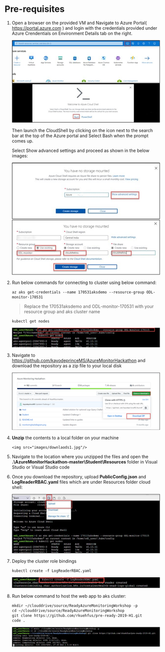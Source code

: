 # Pre-requisites

1. Open a browser on the provided VM and Navigate to Azure Portal( https://portal.azure.com ) and login with the credentials provided under Azure Crendentials on Environment Details tab on the right.
 
    <img src="images/i1.jpg"/>
 
    Then launch the CloudShell by clicking on the icon next to the search bar at the top of the Azure portal and Select Bash when the prompt comes up.
 
    Select Show advanced settings and proceed as shown in the below images:
 
    <img src="images/2.jpg"/>
 
 
    <img src="images/3.jpg"/>
 
2. Run below commands for connecting to cluster using below command:
 

    ```
    az aks get-credentials --name 170531aksdemo --resource-group ODL-monitor-170531
    ```

    > Replace the 170531aksdemo and ODL-monitor-170531 with your resource group and aks cluster name
 

    ```
    kubectl get nodes
    ```

    <img src="images/5.jpg"/>
 

4. Navigate to https://github.com/kayodeprinceMS/AzureMonitorHackathon and download the repository as a zip file to your local disk
 
    <img src="images/downlaods.jpg"/>
 
5. **Unzip** the contents to a local folder on your machine
 
       <img src="images/downlaods1.jpg"/>
 
6. Navigate to the location where you unzipped the files and open the **.\AzureMonitorHackathon-master\Student\Resources** folder in Visual Studio or Visual Studio code
 
7. Once you download the repository, upload **PublicConfig.json** and **LogReaderRBAC.yaml** files which are under Resources folder cloud shell:
 
    <img src="images/6.jpg"/>
 
8. Deploy the cluster role bindings
 

    ```
    kubectl create -f LogReaderRBAC.yaml
    ```

    <img src="images/7.jpg"/>
 
9. Run below command to host the web app to aks cluster:
 

    ```
    mkdir ~/clouddrive/source/ReadyAzureMonitoringWorkshop -p
    cd ~/clouddrive/source/ReadyAzureMonitoringWorkshop
    git clone https://github.com/rkuehfus/pre-ready-2019-H1.git
    code .
    ```

    <img src="images/8.jpg"/>
 
